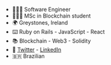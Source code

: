 - 🧑🏽‍💻 Software Engineer
- 👨🏽‍🎓 MSc in Blockchain student
- 🌍 Greystones, Ireland
- ⌨️ Ruby on Rails - JavaScript - React
- 📚 Blockchain - Web3 - Solidity
- 💬 [Twitter](http://www.twitter.com/gtcarlos_) - [LinkedIn](https://www.linkedin.com/in/gtcarlos/)
- 🇧🇷 Brazilian
<!--
**gtcarlos/gtcarlos** is a ✨ _special_ ✨ repository because its `README.md` (this file) appears on your GitHub profile.

Here are some ideas to get you started:

- 🔭 I’m currently working on ...
- 🌱 I’m currently learning ...
- 👯 I’m looking to collaborate on ...
- 🤔 I’m looking for help with ...
- 💬 Ask me about ...
- 📫 How to reach me: ...
- 😄 Pronouns: ...
- ⚡ Fun fact: ...
-->
